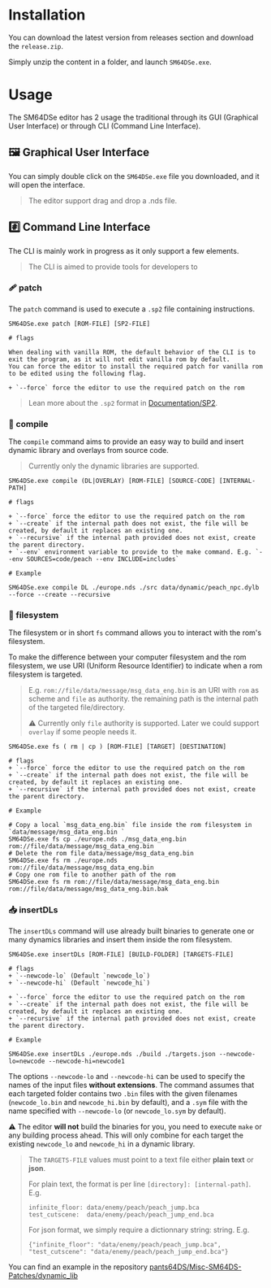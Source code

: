 # Installation

You can download the latest version from releases section and download the `release.zip`.

Simply unzip the content in a folder, and launch `SM64DSe.exe`.

# Usage

The SM64DSe editor has 2 usage the traditional through its GUI (Graphical User Interface) or through CLI (Command Line Interface).

## 🖼️ Graphical User Interface

You can simply double click on the `SM64DSe.exe` file you downloaded, and it will open the interface.

> The editor support drag and drop a .nds file.

## #️⃣ Command Line Interface

The CLI is mainly work in progress as it only support a few elements.

> The CLI is aimed to provide tools for developers to 

### **🩹 patch**

The `patch` command is used to execute a `.sp2` file containing instructions.
````
SM64DSe.exe patch [ROM-FILE] [SP2-FILE]

# flags

When dealing with vanilla ROM, the default behavior of the CLI is to exit the program, as it will not edit vanilla rom by default. 
You can force the editor to install the required patch for vanilla rom to be edited using the following flag.

+ `--force` force the editor to use the required patch on the rom
````

> Lean more about the `.sp2` format in [Documentation/SP2](Documentation/SP2.md).

### **🔨 compile**

The `compile` command aims to provide an easy way to build and insert dynamic library and overlays from source code.

> Currently only the dynamic libraries are supported.

````
SM64DSe.exe compile (DL|OVERLAY) [ROM-FILE] [SOURCE-CODE] [INTERNAL-PATH]

# flags

+ `--force` force the editor to use the required patch on the rom
+ `--create` if the internal path does not exist, the file will be created, by default it replaces an existing one.
+ `--recursive` if the internal path provided does not exist, create the parent directory.
+ `--env` environment variable to provide to the make command. E.g. `--env SOURCES=code/peach --env INCLUDE=includes` 

# Example

SM64DSe.exe compile DL ./europe.nds ./src data/dynamic/peach_npc.dylb --force --create --recursive
````

### **📁 filesystem**

The filesystem or in short `fs` command allows you to interact with the rom's filesystem.

To make the difference between your computer filesystem and the rom filesystem, we use URI (Uniform Resource Identifier) to indicate when a rom filesystem is targeted.
> E.g. `rom://file/data/message/msg_data_eng.bin` is an URI with `rom` as scheme and `file` as authority. the remaining path is the internal path of the targeted file/directory.
>
> ⚠️ Currently only `file` authority is supported. Later we could support `overlay` if some people needs it.

````
SM64DSe.exe fs ( rm | cp ) [ROM-FILE] [TARGET] [DESTINATION]

# flags
+ `--force` force the editor to use the required patch on the rom
+ `--create` if the internal path does not exist, the file will be created, by default it replaces an existing one.
+ `--recursive` if the internal path provided does not exist, create the parent directory.

# Example

# Copy a local `msg_data_eng.bin` file inside the rom filesystem in `data/message/msg_data_eng.bin `
SM64DSe.exe fs cp ./europe.nds ./msg_data_eng.bin rom://file/data/message/msg_data_eng.bin
# Delete the rom file data/message/msg_data_eng.bin 
SM64DSe.exe fs rm ./europe.nds rom://file/data/message/msg_data_eng.bin 
# Copy one rom file to another path of the rom
SM64DSe.exe fs rm rom://file/data/message/msg_data_eng.bin rom://file/data/message/msg_data_eng.bin.bak
````

### **📥 insertDLs**

The `insertDLs` command will use already built binaries to generate one or many dynamics libraries and insert them inside the rom filesystem.

````
SM64DSe.exe insertDLs [ROM-FILE] [BUILD-FOLDER] [TARGETS-FILE]

# flags
+ `--newcode-lo` (Default `newcode_lo`)
+ `--newcode-hi` (Default `newcode_hi`)

+ `--force` force the editor to use the required patch on the rom
+ `--create` if the internal path does not exist, the file will be created, by default it replaces an existing one.
+ `--recursive` if the internal path provided does not exist, create the parent directory.

# Example

SM64DSe.exe insertDLs ./europe.nds ./build ./targets.json --newcode-lo=newcode --newcode-hi=newcode1
````

The options `--newcode-lo` and `--newcode-hi` can be used to specify the names of the input files **without extensions**. The command assumes that each targeted folder contains two `.bin` files with the given filenames (`newcode_lo.bin` and `newcode_hi.bin` by default), and a `.sym` file with the name specified with `--newcode-lo` (or `newcode_lo.sym` by default).

⚠️ The editor **will not** build the binaries for you, you need to execute `make` or any building process ahead. This will only combine for each target the existing `newcode_lo` and `newcode_hi` in a dynamic library.

> The `TARGETS-FILE` values must point to a text file either **plain text** or **json**.
> 
> For plain text, the format is per line `[directory]: [internal-path]`. E.g. 
> ```
> infinite_floor: data/enemy/peach/peach_jump.bca
> test_cutscene:  data/enemy/peach/peach_jump_end.bca
> ```
> 
> For json format, we simply require a dictionnary string: string. E.g.
> 
> ```{"infinite_floor": "data/enemy/peach/peach_jump.bca", "test_cutscene": "data/enemy/peach/peach_jump_end.bca"}```

You can find an example in the repository [pants64DS/Misc-SM64DS-Patches/dynamic_lib](https://github.com/pants64DS/Misc-SM64DS-Patches/tree/master/dynamic_lib)
